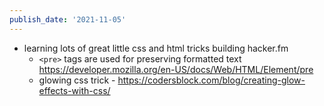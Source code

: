 ```yaml
---
publish_date: '2021-11-05'
---
```

- learning lots of great little css and html tricks building hacker.fm
   - `<pre>` tags are used for preserving formatted text https://developer.mozilla.org/en-US/docs/Web/HTML/Element/pre
   - glowing css trick - https://codersblock.com/blog/creating-glow-effects-with-css/
